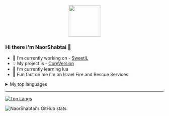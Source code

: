 <div id="header" align="center">
  <img src="https://media.giphy.com/media/M9gbBd9nbDrOTu1Mqx/giphy.gif" width="100"/>
</div>

### Hi there i'm NaorShabtai 👋

- 🔭 I’m currently working on - [SweetIL](https://discord.gg/6DBwznnHyK)
- :bulb: My project is - [CoreVersion](https://github.com/CoreVersion)
- 🌱 I’m currently learning lua
- :fire_engine: Fun fact on me i'm on Israel Fire and Rescue Services

<details>
<summary>My top languages</summary>


[![Top Langs](https://github-readme-stats.vercel.app/api/top-langs/?username=NaorShabtai&layout=compact&theme=radical)](https://github.com/NaorShabtai/github-readme-stats)
  
</details>

-------------------

[![Top Langs](https://github-readme-streak-stats.herokuapp.com?user=NaorShabtai&theme=radical&date_format=M%20j%5B%2C%20Y%5D)](https://git.io/streak-stats)

![NaorShabtai's GitHub stats](https://github-readme-stats.vercel.app/api?username=NaorShabtai&show_icons=true&theme=radical)

<img src="https://komarev.com/ghpvc/?username=your-github-NaorShabtai&style=flat-square&color=red" alt=""/>



